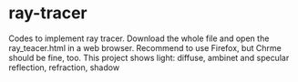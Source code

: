 # ray-tracer
Codes to implement ray tracer.
Download the whole file and open the ray_teacer.html in a web browser. 
Recommend to use Firefox, but Chrme should be fine, too.
This project shows light: diffuse, ambinet and specular
                          reflection, refraction, shadow
